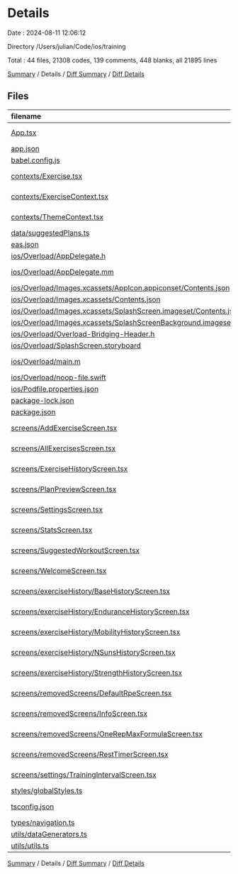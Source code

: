 # Details

Date : 2024-08-11 12:06:12

Directory /Users/julian/Code/ios/training

Total : 44 files,  21308 codes, 139 comments, 448 blanks, all 21895 lines

[Summary](results.md) / Details / [Diff Summary](diff.md) / [Diff Details](diff-details.md)

## Files
| filename | language | code | comment | blank | total |
| :--- | :--- | ---: | ---: | ---: | ---: |
| [App.tsx](/App.tsx) | TypeScript JSX | 121 | 5 | 11 | 137 |
| [app.json](/app.json) | JSON | 47 | 0 | 1 | 48 |
| [babel.config.js](/babel.config.js) | JavaScript | 6 | 0 | 1 | 7 |
| [contexts/Exercise.tsx](/contexts/Exercise.tsx) | TypeScript JSX | 41 | 1 | 8 | 50 |
| [contexts/ExerciseContext.tsx](/contexts/ExerciseContext.tsx) | TypeScript JSX | 208 | 2 | 21 | 231 |
| [contexts/ThemeContext.tsx](/contexts/ThemeContext.tsx) | TypeScript JSX | 41 | 1 | 11 | 53 |
| [data/suggestedPlans.ts](/data/suggestedPlans.ts) | TypeScript | 319 | 17 | 6 | 342 |
| [eas.json](/eas.json) | JSON | 10 | 0 | 1 | 11 |
| [ios/Overload/AppDelegate.h](/ios/Overload/AppDelegate.h) | C++ | 5 | 0 | 3 | 8 |
| [ios/Overload/AppDelegate.mm](/ios/Overload/AppDelegate.mm) | Objective-C++ | 42 | 7 | 14 | 63 |
| [ios/Overload/Images.xcassets/AppIcon.appiconset/Contents.json](/ios/Overload/Images.xcassets/AppIcon.appiconset/Contents.json) | JSON | 14 | 0 | 0 | 14 |
| [ios/Overload/Images.xcassets/Contents.json](/ios/Overload/Images.xcassets/Contents.json) | JSON | 6 | 0 | 1 | 7 |
| [ios/Overload/Images.xcassets/SplashScreen.imageset/Contents.json](/ios/Overload/Images.xcassets/SplashScreen.imageset/Contents.json) | JSON | 21 | 0 | 0 | 21 |
| [ios/Overload/Images.xcassets/SplashScreenBackground.imageset/Contents.json](/ios/Overload/Images.xcassets/SplashScreenBackground.imageset/Contents.json) | JSON | 21 | 0 | 0 | 21 |
| [ios/Overload/Overload-Bridging-Header.h](/ios/Overload/Overload-Bridging-Header.h) | C++ | 0 | 3 | 1 | 4 |
| [ios/Overload/SplashScreen.storyboard](/ios/Overload/SplashScreen.storyboard) | XML | 51 | 0 | 0 | 51 |
| [ios/Overload/main.m](/ios/Overload/main.m) | Objective-C | 7 | 0 | 4 | 11 |
| [ios/Overload/noop-file.swift](/ios/Overload/noop-file.swift) | Swift | 0 | 4 | 1 | 5 |
| [ios/Podfile.properties.json](/ios/Podfile.properties.json) | JSON | 4 | 0 | 1 | 5 |
| [package-lock.json](/package-lock.json) | JSON | 16,117 | 0 | 1 | 16,118 |
| [package.json](/package.json) | JSON | 49 | 0 | 1 | 50 |
| [screens/AddExerciseScreen.tsx](/screens/AddExerciseScreen.tsx) | TypeScript JSX | 228 | 1 | 17 | 246 |
| [screens/AllExercisesScreen.tsx](/screens/AllExercisesScreen.tsx) | TypeScript JSX | 268 | 5 | 24 | 297 |
| [screens/ExerciseHistoryScreen.tsx](/screens/ExerciseHistoryScreen.tsx) | TypeScript JSX | 31 | 1 | 7 | 39 |
| [screens/PlanPreviewScreen.tsx](/screens/PlanPreviewScreen.tsx) | TypeScript JSX | 209 | 2 | 18 | 229 |
| [screens/SettingsScreen.tsx](/screens/SettingsScreen.tsx) | TypeScript JSX | 260 | 26 | 22 | 308 |
| [screens/StatsScreen.tsx](/screens/StatsScreen.tsx) | TypeScript JSX | 337 | 27 | 34 | 398 |
| [screens/SuggestedWorkoutScreen.tsx](/screens/SuggestedWorkoutScreen.tsx) | TypeScript JSX | 293 | 0 | 30 | 323 |
| [screens/WelcomeScreen.tsx](/screens/WelcomeScreen.tsx) | TypeScript JSX | 74 | 1 | 11 | 86 |
| [screens/exerciseHistory/BaseHistoryScreen.tsx](/screens/exerciseHistory/BaseHistoryScreen.tsx) | TypeScript JSX | 74 | 1 | 9 | 84 |
| [screens/exerciseHistory/EnduranceHistoryScreen.tsx](/screens/exerciseHistory/EnduranceHistoryScreen.tsx) | TypeScript JSX | 382 | 2 | 41 | 425 |
| [screens/exerciseHistory/MobilityHistoryScreen.tsx](/screens/exerciseHistory/MobilityHistoryScreen.tsx) | TypeScript JSX | 204 | 1 | 22 | 227 |
| [screens/exerciseHistory/NSunsHistoryScreen.tsx](/screens/exerciseHistory/NSunsHistoryScreen.tsx) | TypeScript JSX | 275 | 1 | 26 | 302 |
| [screens/exerciseHistory/StrengthHistoryScreen.tsx](/screens/exerciseHistory/StrengthHistoryScreen.tsx) | TypeScript JSX | 238 | 2 | 22 | 262 |
| [screens/removedScreens/DefaultRpeScreen.tsx](/screens/removedScreens/DefaultRpeScreen.tsx) | TypeScript JSX | 98 | 1 | 12 | 111 |
| [screens/removedScreens/InfoScreen.tsx](/screens/removedScreens/InfoScreen.tsx) | TypeScript JSX | 71 | 1 | 7 | 79 |
| [screens/removedScreens/OneRepMaxFormulaScreen.tsx](/screens/removedScreens/OneRepMaxFormulaScreen.tsx) | TypeScript JSX | 56 | 1 | 6 | 63 |
| [screens/removedScreens/RestTimerScreen.tsx](/screens/removedScreens/RestTimerScreen.tsx) | TypeScript JSX | 73 | 1 | 6 | 80 |
| [screens/settings/TrainingIntervalScreen.tsx](/screens/settings/TrainingIntervalScreen.tsx) | TypeScript JSX | 92 | 1 | 10 | 103 |
| [styles/globalStyles.ts](/styles/globalStyles.ts) | TypeScript | 797 | 15 | 22 | 834 |
| [tsconfig.json](/tsconfig.json) | JSON with Comments | 6 | 0 | 1 | 7 |
| [types/navigation.ts](/types/navigation.ts) | TypeScript | 35 | 1 | 5 | 41 |
| [utils/dataGenerators.ts](/utils/dataGenerators.ts) | TypeScript | 54 | 5 | 5 | 64 |
| [utils/utils.ts](/utils/utils.ts) | TypeScript | 23 | 3 | 4 | 30 |

[Summary](results.md) / Details / [Diff Summary](diff.md) / [Diff Details](diff-details.md)